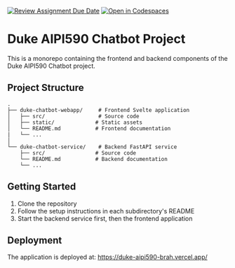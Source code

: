 [![Review Assignment Due Date](https://classroom.github.com/assets/deadline-readme-button-22041afd0340ce965d47ae6ef1cefeee28c7c493a6346c4f15d667ab976d596c.svg)](https://classroom.github.com/a/oqjgKq0J)
[![Open in Codespaces](https://classroom.github.com/assets/launch-codespace-2972f46106e565e64193e422d61a12cf1da4916b45550586e14ef0a7c637dd04.svg)](https://classroom.github.com/open-in-codespaces?assignment_repo_id=18988148)

# Duke AIPI590 Chatbot Project

This is a monorepo containing the frontend and backend components of the Duke AIPI590 Chatbot project.

## Project Structure

```
.
├── duke-chatbot-webapp/     # Frontend Svelte application
│   ├── src/                 # Source code
│   ├── static/             # Static assets
│   └── README.md           # Frontend documentation
|   └── ...
│
└── duke-chatbot-service/    # Backend FastAPI service
    ├── src/                # Source code
    └── README.md           # Backend documentation
    └── ...
```

## Getting Started

1. Clone the repository
2. Follow the setup instructions in each subdirectory's README
3. Start the backend service first, then the frontend application

## Deployment

The application is deployed at: https://duke-aipi590-brah.vercel.app/
